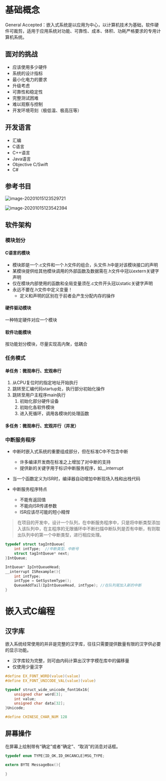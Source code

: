 # 基础概念

General Accepted：嵌入式系统是以应用为中心，以计算机技术为基础，软件硬件可裁剪，适用于应用系统对功能、可靠性、成本、体积、功耗严格要求的专用计算机系统。



## 面对的挑战

* 应该使用多少硬件
* 系统的设计指标
* 最小化电力的要求
* 升级考虑
* 可靠性和稳定性
* 完整测试困难
* 难以观察与控制
* 开发环境苛刻（极低温、极高压等）



## 开发语言

* 汇编
* C语言
* C++语言
* Java语言
* Objective C/Swift
* C#



## 参考书目

![image-20201015123529721](C:/Users/Five/Desktop/note/img/image-20201015123529721.png)

![image-20201015123542394](C:/Users/Five/Desktop/note/img/image-20201015123542394.png)



## 软件架构

### 模块划分

#### C语言的模块

* 模块即是一个.c文件和一个.h文件的组合，头文件.h中是对该模块接口的声明
* 某模块提供给其他模块调用的外部函数及数据需在.h文件中冠以extern关键字声明
* 仅在模块内部使用的函数和全局变量须在.c文件开头冠以static关键字声明
* 永远不要在.h文件中定义变量！
  * 定义和声明的区别在于前者会产生分配内存的操作

#### 硬件驱动模块

一种特定硬件对应一个模块

#### 软件功能模块

按功能划分模块，尽量实现高内聚，低耦合



### 任务模式

#### 单任务：微观串行、宏观串行

1. 从CPU复位时的指定地址开始执行
2. 跳转至汇编代码startup处，执行部分初始化操作
3. 跳转至用户主程序main执行
   1. 初始化部分硬件设备
   2. 初始化各软件模块
   3. 进入死循环，调用各模块的处理函数



#### 多任务：微观串行、宏观并行（并发）



### 中断服务程序

* 中断时嵌入式系统的重要组成部分，但在标准C中不包含中断
  * 许多编译开发商在标准之上增加了对中断的支持
  * 提供新的关键字用于标识中断服务程序，如__interrupt
* 当一个函数定义为ISR时，编译器自动增加中断现场入栈和出栈代码



* 中断服务程序特点
  * 不能有返回值
  * 不能向ISR传递参数
  * ISR应该尽可能的短小精悍



> 在项目的开发中，设计一个队列，在中断服务程序中，只是将中断类型添加入该队列中，在主程序的无限循环中不断扫描中断队列是否有中断，有则取出队列中的第一个中断类型，进行相应处理。



```c
typedef struct tagIntQueue{
    int intType;  //中断类型、中断号
    struct tagIntQueue* next;
}IntQueue;

IntQueue* IpIntQueueHead;
__interrupt ISRexample(){
    int intType;
    intType = GetSystemType();
    QueueAddTail(IpIntQueueHead, intType); //在队列尾加入新的中断
}
```





# 嵌入式C编程

## 汉字库

嵌入系统经常使用的并非是完整的汉字库，往往只需要提供数量有限的汉字供必要的显示功能。

* 汉字库较为完整，则可由内码计算出汉字字模在库中的偏移量
* 仅使用少量汉字

```c
#define EX_FONT_WORD(value)(value)
#define EX_FONT_UNICODE_VAL(value)(value)

typedef struct_wide_unicode_font16x16{
    unsigned char word[3];
    int value;
    unsigned char data[32];
}Unicode;

#define CHINESE_CHAR_NUM 128
```



## 屏幕操作

在屏幕上绘制带有“确定”或者“确定”、“取消”的消息对话框。

```c
typedef enum TYPE{ID_OK,ID_OKCANCLE}MSG_TYPE;

extern BYTE MessageBox(){
    
}
```





